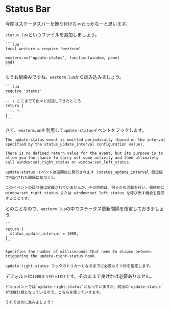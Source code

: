 # Status Bar

今度はステータスバーを飾り付けちゃおっかなーと思います。

`status.lua`というファイルを追加しましょう。

~~~admonish example title="status.lua"
```lua
local wezterm = require 'wezterm'

wezterm.on('update-status', function(window, pane)
end)
```
~~~

もうお馴染みですね。`wezterm.lua`から読み込みましょう。

~~~admonish example title="wezterm.lua"
```lua
require 'status'

-- ↓ ここまでで色々と記述してきたところ
return {
  -- 〜
}
```
~~~

さて、`wezterm.on`を利用して`update-status`イベントをフックします。

```admonish info title="[update-status](https://wezfurlong.org/wezterm/config/lua/window-events/update-status.html)"
The update-status event is emitted periodically (based on the interval specified by the status_update_interval configuration value).

There is no defined return value for the event, but its purpose is to allow you the chance to carry out some activity and then ultimately call window:set_right_status or window:set_left_status.

update-status イベントは定期的に発行されます (status_update_interval 設定値で指定された間隔に基づく)。

このイベントの戻り値は定義されていませんが、その目的は、何らかの活動を行い、最終的に window:set_right_status または window:set_left_status を呼び出す機会を提供することです。
```

とのことなので、`wezterm.lua`の中でステータス更新間隔を指定しておきましょう。

~~~admonish example title="wezterm.lua"
```
return {
  status_update_interval = 1000,
}
```
~~~

```admonish info title="[status_update_interval](https://wezfurlong.org/wezterm/config/lua/config/status_update_interval.html)"
Specifies the number of milliseconds that need to elapse between triggering the update-right-status hook.

update-right-status フックのトリガーとなるまでに必要なミリ秒を指定します。
```

デフォルトは`1000ミリ秒(=1秒)`です。そのままで良ければ必要ありません。

```admonish warning
ドキュメントでは`update-right-status`となっていますが、前出の`update-status`が後継仕様となっているので、こちらを使っていきます。
```

```admonish success
それでは次に進みましょう！
```
